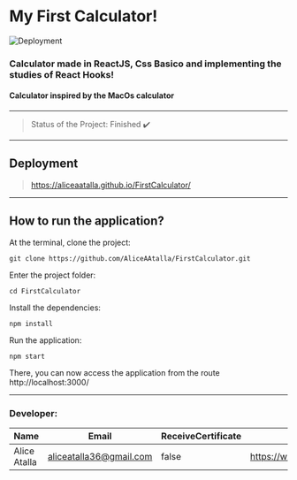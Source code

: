 # My First Calculator!

![Deployment](https://media.giphy.com/media/fX8qlbeQMZQAtoduCG/giphy.gif)

### Calculator made in ReactJS, Css Basico and implementing the studies of React Hooks!

#### Calculator inspired by the MacOs calculator

---

> Status of the Project: Finished :heavy_check_mark:

----

## Deployment
> https://aliceaatalla.github.io/FirstCalculator/

---

## How to run the application?
At the terminal, clone the project:
``` 
git clone https://github.com/AliceAAtalla/FirstCalculator.git
``` 
Enter the project folder:
```
cd FirstCalculator
```
Install the dependencies:
```
npm install
```
Run the application:
```
npm start
```
There, you can now access the application from the route http://localhost:3000/

---

### Developer: 
|Name        |Email                  |ReceiveCertificate|Course                                         |
| ---------- | --------------------- | ---------------- |---------------------------------------------- |
|Alice Atalla|aliceatalla36@gmail.com|false             |https://www.udemy.com/share/101qNEBUIadlhRTHw=/|
